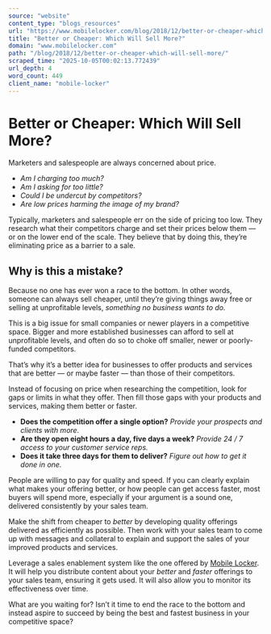```yaml
---
source: "website"
content_type: "blogs_resources"
url: "https://www.mobilelocker.com/blog/2018/12/better-or-cheaper-which-will-sell-more/"
title: "Better or Cheaper: Which Will Sell More?"
domain: "www.mobilelocker.com"
path: "/blog/2018/12/better-or-cheaper-which-will-sell-more/"
scraped_time: "2025-10-05T00:02:13.772439"
url_depth: 4
word_count: 449
client_name: "mobile-locker"
---
```


# Better or Cheaper: Which Will Sell More?

Marketers and salespeople are always concerned about price.

*   _Am I charging too much?_
*   _Am I asking for too little?_
*   _Could I be undercut by competitors?_
*   _Are low prices harming the image of my brand?_

Typically, marketers and salespeople err on the side of pricing too low. They research what their competitors charge and set their prices below them — or on the lower end of the scale. They believe that by doing this, they’re eliminating price as a barrier to a sale.  

## **Why is this a mistake?**  

Because no one has ever won a race to the bottom. In other words, someone can always sell cheaper, until they’re giving things away free or selling at unprofitable levels, _something no business wants to do._  

This is a big issue for small companies or newer players in a competitive space. Bigger and more established businesses can afford to sell at unprofitable levels, and often do so to choke off smaller, newer or poorly-funded competitors.  

That’s why it’s a better idea for businesses to offer products and services that are better — or maybe faster — than those of their competitors.  

Instead of focusing on price when researching the competition, look for gaps or limits in what they offer. Then fill those gaps with your products and services, making them better or faster.  

*   **Does the competition offer a single option?** _Provide your prospects and clients with more._
*   **Are they open eight hours a day, five days a week?** _Provide 24 / 7 access to your customer service reps._
*   **Does it take three days for them to deliver?** _Figure out how to get it done in one._

People are willing to pay for quality and speed. If you can clearly explain what makes your offering better, or how people can get access faster, most buyers will spend more, especially if your argument is a sound one, delivered consistently by your sales team.  

Make the shift from cheaper to _better_ by developing quality offerings delivered as efficiently as possible. Then work with your sales team to come up with messages and collateral to explain and support the sales of your improved products and services.  

Leverage a sales enablement system like the one offered by [Mobile Locker](https://www.mobilelocker.com). It will help you distribute content about your _better_ and _faster_ offerings to your sales team, ensuring it gets used. It will also allow you to monitor its effectiveness over time.  

What are you waiting for? Isn’t it time to end the race to the bottom and instead aspire to succeed by being the best and fastest business in your competitive space?